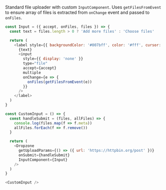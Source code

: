 Standard file uploader with custom `InputComponent`. Uses `getFilesFromEvent` to ensure array of files is extracted from `onChange` event and passed to `onFiles`.

~~~js
const Input = ({ accept, onFiles, files }) => {
  const text = files.length > 0 ? 'Add more files' : 'Choose files'

  return (
    <label style={{ backgroundColor: '#007bff', color: '#fff', cursor: 'pointer', padding: 15, borderRadius: 3 }}>
      {text}
      <input
        style={{ display: 'none' }}
        type="file"
        accept={accept}
        multiple
        onChange={e => {
          onFiles(getFilesFromEvent(e))
        }}
      />
    </label>
  )
}

const CustomInput = () => {
  const handleSubmit = (files, allFiles) => {
    console.log(files.map(f => f.meta))
    allFiles.forEach(f => f.remove())
  }

  return (
    <Dropzone
      getUploadParams={() => ({ url: 'https://httpbin.org/post' })}
      onSubmit={handleSubmit}
      InputComponent={Input}
    />
  )
}

<CustomInput />
~~~
